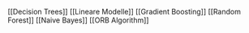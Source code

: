 [[Decision Trees]]
[[Lineare Modelle]]
[[Gradient Boosting]]
[[Random Forest]]
[[Naive Bayes]]
[[ORB Algorithm]]